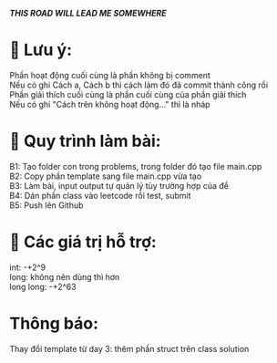 **_THIS ROAD WILL LEAD ME SOMEWHERE_**

# :cactus: Lưu ý:
Phần hoạt động cuối cùng là phần không bị comment <br />
Nếu có ghi Cách a, Cách b thì cách làm đó đã commit thành công rồi <br />
Phần giải thích cuối cùng là phần cuối cùng của phần giải thích <br />
Nếu có ghi "Cách trên không hoạt động..." thì là nháp <br />

# :cactus: Quy trình làm bài:
B1: Tạo folder con trong problems, trong folder đó tạo file main.cpp <br />
B2: Copy phần template sang file main.cpp vừa tạo <br />
B3: Làm bài, input output tự quản lý tùy trường hợp của đề <br />
B4: Dán phần class vào leetcode rồi test, submit <br />
B5: Push lên Github

# :seedling: Các giá trị hỗ trợ:
int: -+2^9 <br />
long: không nên dùng thì hơn <br />
long long: -+2^63

# Thông báo:
Thay đổi template từ day 3: thêm phần struct trên class solution